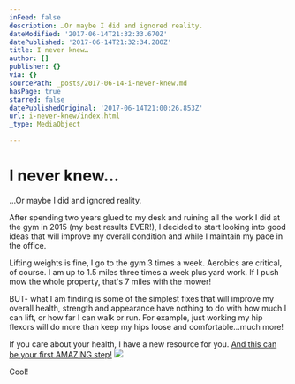 ```yaml
---
inFeed: false
description: …Or maybe I did and ignored reality.
dateModified: '2017-06-14T21:32:33.670Z'
datePublished: '2017-06-14T21:32:34.280Z'
title: I never knew…
author: []
publisher: {}
via: {}
sourcePath: _posts/2017-06-14-i-never-knew.md
hasPage: true
starred: false
datePublishedOriginal: '2017-06-14T21:00:26.853Z'
url: i-never-knew/index.html
_type: MediaObject

---
```

# I never knew...

...Or maybe I did and ignored reality.

After spending two years glued to my desk and ruining all the work I did at the gym in 2015 (my best results EVER!), I decided to start looking into good ideas that will improve my overall condition and while I maintain my pace in the office.

Lifting weights is fine, I go to the gym 3 times a week. Aerobics are critical, of course. I am up to 1.5 miles three times a week plus yard work. If I push mow the whole property, that's 7 miles with the mower!

BUT- what I am finding is some of the simplest fixes that will improve my overall health, strength and appearance have nothing to do with how much I can lift, or how far I can walk or run. For example, just working my hip flexors will do more than keep my hips loose and comfortable...much more!

If you care about your health, I have a new resource for you. [And this can be your first AMAZING step!][0]
![](https://the-grid-user-content.s3-us-west-2.amazonaws.com/5af1e392-b223-4fd9-8ae6-511823145c39.jpg)

Cool!

[0]: http://spgoodies1.painfix.hop.clickbank.net/